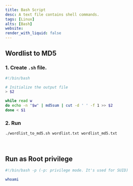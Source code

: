 ```yaml
---
title: Bash Script
desc: A text file contains shell commands.
tags: [Linux]
alts: [Bash]
website:
render_with_liquid: false
---
```


## Wordlist to MD5

### 1. Create `.sh` file.

```sh
#!/bin/bash

# Initialize the output file
> $2

while read w
do echo -n "$w" | md5sum | cut -d ' ' -f 1 >> $2
done < $1
```

### 2. Run

```sh
./wordlist_to_md5.sh wordlist.txt wordlist_md5.txt
```

<br />

## Run as Root privilege

```sh
#!/bin/bash -p (-p: privilege mode. It's used for SUID)

whoami
```
